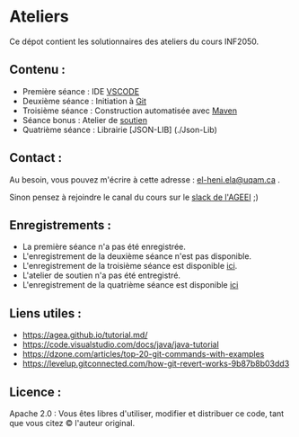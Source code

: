 # Ateliers


Ce dépot contient les solutionnaires des ateliers du cours INF2050.


## Contenu :

- Première séance : IDE [VSCODE](./VSCode)
- Deuxième séance : Initiation à [Git](./Git1)
- Troisième séance : Construction automatisée avec [Maven](./Maven1)
- Séance bonus : Atelier de [soutien](./Soutien)
- Quatrième séance : Librairie [JSON-LIB] (./Json-Lib)

## Contact :


Au besoin, vous pouvez m'écrire à cette adresse : el-heni.ela@uqam.ca .

Sinon pensez à rejoindre le canal du cours sur le [slack de l'AGEEI](https://ageii-uqam.slack.com/) ;)

## Enregistrements :
- La première séance n'a pas été enregistrée.
- L'enregistrement de la deuxième séance n'est pas disponible.
- L'enregistrement de la troisième séance est disponible [ici](https://drive.google.com/drive/folders/118CG3wFoUWv9qpRvUCC-ANG14vtF3Pk8?usp=sharing).
- L'atelier de soutien n'a pas été entregistré.
- L'enregistrement de la quatrième séance est disponible [ici]()


## Liens utiles :

- https://agea.github.io/tutorial.md/
- https://code.visualstudio.com/docs/java/java-tutorial 
- https://dzone.com/articles/top-20-git-commands-with-examples
- https://levelup.gitconnected.com/how-git-revert-works-9b87b8b03dd3

## Licence :
Apache 2.0 : Vous êtes libres d'utiliser, modifier et distribuer ce code, tant que vous citez &copy; l'auteur original.

